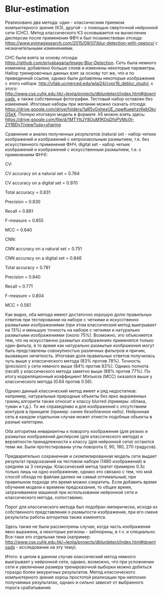 # Blur-estimation
Реализовано два метода: один - классическим приемом компьютерного зрения (КЗ), другой - с помощью сверточной нейронной сети (СНС). 
Метод классического КЗ основывается на вычислении дисперсии после применения ФВЧ и был позаимствован отсюда: https://www.pyimagesearch.com/2015/09/07/blur-detection-with-opencv/ с незначительными изменениями.

СНС была взята за основу отсюда: https://github.com/priyabagaria/Image-Blur-Detection. Сеть была немного изменена: добавлено больше слоев и изменены некоторые параметры. Набор тренировочных данных взят за основу тот же, что и по приведенной ссылке, однако были добавлены некоторые изображения с этого набора: http://vllab.ucmerced.edu/wlai24/cvpr16_deblur_study/, с этого: http://www.cse.cuhk.edu.hk/~leojia/projects/dblurdetect/index.html#downloads, а также собственные фотографии. Тестовый набор оставлен без изменений. Итоговые наборы при желании можно скачать отсюда: https://drive.google.com/drive/folders/1aR5vGxhesUE_npwKueehzr6ebOkvG5eX. 
Полную итоговую модель в формате .h5 можно взять здесь: https://drive.google.com/file/d/1MTYttJY8OuM1KOsDfxPVMc0t-2YfBDy7/view?usp=sharing

Сравнение и анализ полученных результатов (natural set - набор четких изображений и изображений с непроизвольным размытием, т.е. без искусственного применения ФНЧ; digital set - набор четких изображений и изображений с искусственным размытием, т.е. с применением ФНЧ):

CV:

CV accuracy on a natural set =  0.764

CV accuracy on a digital set =  0.970

Total accuracy = 0.831

Precision =  0.830

Recall =  0.881

F-measure =  0.855

MCC =  0.640


CNN:

CNN accuracy on a natural set =  0.751

CNN accuracy on a digital set =  0.846

Total accuracy = 0.781

Precision =  0.840

Recall =  0.771

F-measure =  0.804

MCC =  0.561

Как видно, оба метода имеют достаточно хорошую долю правильных ответов при тестировании на наборе с четкими и искусственно размытыми изображениями (при этом классический метод выигрывает на 13%) и меньшую точность на наборе с четкими и натурально размытыми изображениями (около 75%). Возможно, это объясняется тем, что на искусственно размытых изображениях применялся только один фильтр, в то время как натурально размытые изображения могут быть представлены совокупностью различных фильтров и причин, вызвавших нечеткость. Итоговая доля правильных ответов получилась чуть выше у классического метода (83% против 78%). Точность (precision) у сети немного выше (84% против 83%). Однако полнота (recall) у классического метода заметно выше (88% против 77%). По итогу корреляционный коэффициент Мэтьюза (MCC) оказался выше у классического метода (0.64 против 0.56).

Однако данный классический метод имеет и ряд недостатков: например, натуральные природные объекты без ярко выраженных границ алгоритм также относит к классу blurred (примеры: облака, туман и т.д.). То же справедливо и для изображений с отсутствием контуров в принципе (пример: синее безоблачное небо). Нейронная сеть в каждом отдельном случае может отнести подобные объекты в разные категории. 

Оба алгоритма инвариантны к повороту изображения (для резких и размытых изображений дисперсия (для классического метода) и вероятности принадлежности к классу (для нейронной сети) остаются теми же. Были протестированы углы поворота 0, 90, 180, 270 градусов).

Предварительно сохраненная и скомпилированная модель сети выдает результат предсказаний на тестовом наборе (1480 изображений) в среднем за 3 секунды. Классический метод тратит примерно 0.3с только лишь на одно изображение, однако это связано с тем, что мой способ обхода по файлам далеко не самый оптимальный; при правильном подходе это время можно сократить. Если добавить время обучения модели к времени предсказания, то общее время, затрачиваемое машиной при использовании нейронной сети и классического метода, сопоставимо.

Порог для классического метода был подобран эмпирически, исходя из собственного представления о размытости изображения, при его смене результаты работы алгоритма также изменятся.

Здесь также не были рассмотрены случае, когда часть изображения явно выражена, а некоторые регионы - заблюрены, в т.ч. и специально. Все-таки это отдельная тема (например: http://www.cse.cuhk.edu.hk/~leojia/projects/dblurdetect/index.html#downloads - исследование на эту тему).

Итого: в целом в данном случае классический метод немного выигрывает у нейронной сети, однако, возможно, что при усложнении сети и увеличении размера тренировочной выборки можно добиться гораздо более аккуратных результатов. Метод классического компьютерного зрения хорош простотой реализации при неплохих получаемых результатах, однако и сильно зависит от выбранного порога срабатывания.  
